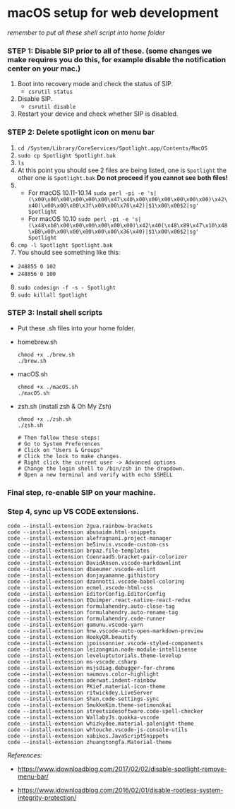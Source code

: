 # macOS setup for web development

*remember to put all these shell script into home folder*

### STEP 1:  Disable SIP prior to all of these. (some changes we make requires you do this, for example disable the notification center on your mac.)

1. Boot into recovery mode and check the status of SIP.
    * `csrutil status`
2. Disable SIP.
    * `csrutil disable`
3. Restart your device and check whether SIP is disabled.

### STEP 2: Delete spotlight icon on menu bar
1. `cd /System/Library/CoreServices/Spotlight.app/Contents/MacOS`
2. `sudo cp Spotlight Spotlight.bak`
3. `ls`
4. At this point you should see 2 files are being listed, one is `Spotlight` the other one is `Spotlight.bak` **Do not proceed if you cannot see both files!**
5. * For macOS 10.11-10.14 
`sudo perl -pi -e 's|(\x00\x00\x00\x00\x00\x00\x47\x40\x00\x00\x00\x00\x00\x00)\x42\x40(\x00\x00\x80\x3f\x00\x00\x70\x42)|$1\x00\x00$2|sg' Spotlight`
    * For macOS 10.10
    `sudo perl -pi -e 's|(\x48\xb8\x00\x00\x00\x00\x00\x00)\x42\x40(\x48\x89\x47\x10\x48\xB8\x00\x00\x00\x00\x00\x00\x36\x40)|$1\x00\x00$2|sg' Spotlight`
6. `cmp -l Spotlight Spotlight.bak`
7. You should see something like this: 
* `248855 0 102`
* `248856 0 100`
8. `sudo codesign -f -s - Spotlight`
9. `sudo killall Spotlight`

### STEP 3: Install shell scripts

* Put these .sh files into your home folder.

* homebrew.sh
    ```
    chmod +x ./brew.sh
    ./brew.sh
    ```

* macOS.sh
    ```
    chmod +x ./macOS.sh
    ./macOS.sh
    ```

* zsh.sh (install zsh & Oh My Zsh)
    ```
    chmod +x ./zsh.sh
    ./zsh.sh

    # Then follow these steps: 
    # Go to System Preferences
    # Click on "Users & Groups"
    # Click the lock to make changes.
    # Right click the current user -> Advanced options
    # Change the login shell to /bin/zsh in the dropdown.
    # Open a new terminal and verify with echo $SHELL
    ```
### Final step, re-enable SIP on your machine. 

### Step 4, sync up VS CODE extensions.

```
code --install-extension 2gua.rainbow-brackets
code --install-extension abusaidm.html-snippets
code --install-extension alefragnani.project-manager
code --install-extension be5invis.vscode-custom-css
code --install-extension brpaz.file-templates
code --install-extension CoenraadS.bracket-pair-colorizer
code --install-extension DavidAnson.vscode-markdownlint
code --install-extension dbaeumer.vscode-eslint
code --install-extension donjayamanne.githistory
code --install-extension dzannotti.vscode-babel-coloring
code --install-extension ecmel.vscode-html-css
code --install-extension EditorConfig.EditorConfig
code --install-extension EQuimper.react-native-react-redux
code --install-extension formulahendry.auto-close-tag
code --install-extension formulahendry.auto-rename-tag
code --install-extension formulahendry.code-runner
code --install-extension gamunu.vscode-yarn
code --install-extension hnw.vscode-auto-open-markdown-preview
code --install-extension HookyQR.beautify
code --install-extension jpoissonnier.vscode-styled-components
code --install-extension leizongmin.node-module-intellisense
code --install-extension leveluptutorials.theme-levelup
code --install-extension ms-vscode.csharp
code --install-extension msjsdiag.debugger-for-chrome
code --install-extension naumovs.color-highlight
code --install-extension oderwat.indent-rainbow
code --install-extension PKief.material-icon-theme
code --install-extension ritwickdey.LiveServer
code --install-extension Shan.code-settings-sync
code --install-extension SmukkeKim.theme-setimonokai
code --install-extension streetsidesoftware.code-spell-checker
code --install-extension WallabyJs.quokka-vscode
code --install-extension whizkydee.material-palenight-theme
code --install-extension whtouche.vscode-js-console-utils
code --install-extension xabikos.JavaScriptSnippets
code --install-extension zhuangtongfa.Material-theme
```


*References:*
* https://www.idownloadblog.com/2017/02/02/disable-spotlight-remove-menu-bar/

* https://www.idownloadblog.com/2016/02/01/disable-rootless-system-integrity-protection/